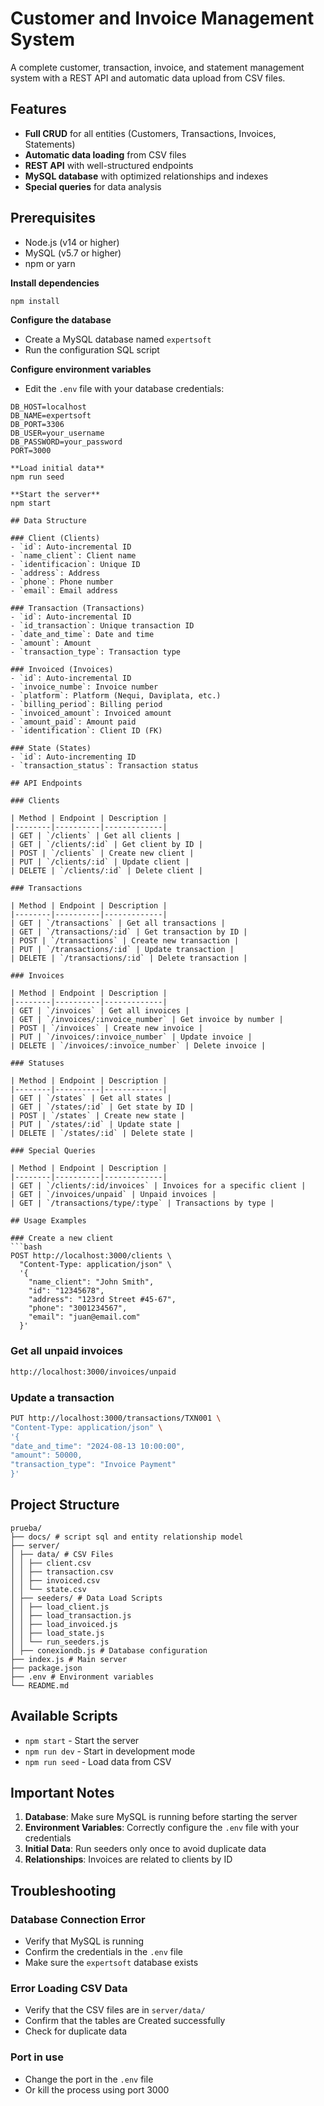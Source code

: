 # Customer and Invoice Management System

A complete customer, transaction, invoice, and statement management system with a REST API and automatic data upload from CSV files.

## Features

- **Full CRUD** for all entities (Customers, Transactions, Invoices, Statements)
- **Automatic data loading** from CSV files
- **REST API** with well-structured endpoints
- **MySQL database** with optimized relationships and indexes
- **Special queries** for data analysis

## Prerequisites

- Node.js (v14 or higher)
- MySQL (v5.7 or higher)
- npm or yarn

**Install dependencies**
```bash
npm install
```

**Configure the database**
- Create a MySQL database named `expertsoft`
- Run the configuration SQL script

**Configure environment variables**
- Edit the `.env` file with your database credentials:
```env
DB_HOST=localhost
DB_NAME=expertsoft
DB_PORT=3306
DB_USER=your_username
DB_PASSWORD=your_password
PORT=3000

**Load initial data**
npm run seed

**Start the server**
npm start

## Data Structure

### Client (Clients)
- `id`: Auto-incremental ID
- `name_client`: Client name
- `identificacion`: Unique ID
- `address`: Address
- `phone`: Phone number
- `email`: Email address

### Transaction (Transactions)
- `id`: Auto-incremental ID
- `id_transaction`: Unique transaction ID
- `date_and_time`: Date and time
- `amount`: Amount
- `transaction_type`: Transaction type

### Invoiced (Invoices)
- `id`: Auto-incremental ID
- `invoice_numbe`: Invoice number
- `platform`: Platform (Nequi, Daviplata, etc.)
- `billing_period`: Billing period
- `invoiced_amount`: Invoiced amount
- `amount_paid`: Amount paid
- `identification`: Client ID (FK)

### State (States)
- `id`: Auto-incrementing ID
- `transaction_status`: Transaction status

## API Endpoints

### Clients

| Method | Endpoint | Description |
|--------|----------|-------------|
| GET | `/clients` | Get all clients |
| GET | `/clients/:id` | Get client by ID |
| POST | `/clients` | Create new client |
| PUT | `/clients/:id` | Update client |
| DELETE | `/clients/:id` | Delete client |

### Transactions

| Method | Endpoint | Description |
|--------|----------|-------------|
| GET | `/transactions` | Get all transactions |
| GET | `/transactions/:id` | Get transaction by ID |
| POST | `/transactions` | Create new transaction |
| PUT | `/transactions/:id` | Update transaction |
| DELETE | `/transactions/:id` | Delete transaction |

### Invoices

| Method | Endpoint | Description |
|--------|----------|-------------|
| GET | `/invoices` | Get all invoices |
| GET | `/invoices/:invoice_number` | Get invoice by number |
| POST | `/invoices` | Create new invoice |
| PUT | `/invoices/:invoice_number` | Update invoice |
| DELETE | `/invoices/:invoice_number` | Delete invoice |

### Statuses

| Method | Endpoint | Description |
|--------|----------|-------------|
| GET | `/states` | Get all states |
| GET | `/states/:id` | Get state by ID |
| POST | `/states` | Create new state |
| PUT | `/states/:id` | Update state |
| DELETE | `/states/:id` | Delete state |

### Special Queries

| Method | Endpoint | Description |
|--------|----------|-------------|
| GET | `/clients/:id/invoices` | Invoices for a specific client |
| GET | `/invoices/unpaid` | Unpaid invoices |
| GET | `/transactions/type/:type` | Transactions by type |

## Usage Examples

### Create a new client
```bash
POST http://localhost:3000/clients \
  "Content-Type: application/json" \
  '{
    "name_client": "John Smith",
    "id": "12345678",
    "address": "123rd Street #45-67",
    "phone": "3001234567",
    "email": "juan@email.com"
  }'
```
### Get all unpaid invoices
```bash
http://localhost:3000/invoices/unpaid
```

### Update a transaction
```bash
PUT http://localhost:3000/transactions/TXN001 \
"Content-Type: application/json" \
'{
"date_and_time": "2024-08-13 10:00:00",
"amount": 50000,
"transaction_type": "Invoice Payment"
}'
```

## Project Structure

```
prueba/
├── docs/ # script sql and entity relationship model
├── server/
│ ├── data/ # CSV Files
│ │ ├── client.csv
│ │ ├── transaction.csv
│ │ ├── invoiced.csv
│ │ └── state.csv
│ ├── seeders/ # Data Load Scripts
│ │ ├── load_client.js
│ │ ├── load_transaction.js
│ │ ├── load_invoiced.js
│ │ ├── load_state.js
│ │ └── run_seeders.js
│ ├── conexiondb.js # Database configuration
├── index.js # Main server
├── package.json
├── .env # Environment variables
└── README.md
```

## Available Scripts

- `npm start` - Start the server
- `npm run dev` - Start in development mode
- `npm run seed` - Load data from CSV

## Important Notes

1. **Database**: Make sure MySQL is running before starting the server
2. **Environment Variables**: Correctly configure the `.env` file with your credentials
3. **Initial Data**: Run seeders only once to avoid duplicate data
4. **Relationships**: Invoices are related to clients by ID

## Troubleshooting

### Database Connection Error
- Verify that MySQL is running
- Confirm the credentials in the `.env` file
- Make sure the `expertsoft` database exists

### Error Loading CSV Data
- Verify that the CSV files are in `server/data/`
- Confirm that the tables are Created successfully
- Check for duplicate data

### Port in use
- Change the port in the `.env` file
- Or kill the process using port 3000
